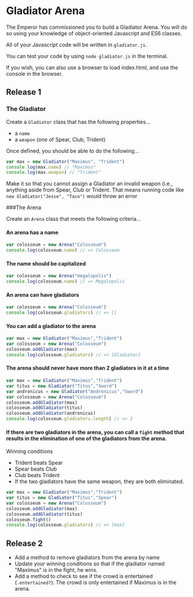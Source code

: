 # Gladiator Arena

The Emperor has commissioned you to build a Gladiator Arena. You will do so using your knowledge of object-oriented Javascript and ES6 classes.

All of your Javascript code will be written in `gladiator.js`.

You can test your code by using `node gladiator.js` in the terminal.

If you wish, you can also use a browser to load index.html, and use the console in the browser.

## Release 1

### The Gladiator

Create a `Gladiator` class that has the following properties...
- a `name`
- a `weapon` (one of Spear, Club, Trident)

Once defined, you should be able to do the following...

```js
var max = new Gladiator("Maximus", "Trident")
console.log(max.name) // "Maximus"
console.log(max.weapon) // "Trident"
```

Make it so that you cannot assign a Gladiator an invalid weapon (i.e., anything aside from Spear, Club or Trident. That means running code like `new Gladiator("Jesse", "Taco")` would throw an error

###The Arena

Create an `Arena` class that meets the following criteria...

#### An arena has a name

```js
var colosseum = new Arena("Colosseum")
console.log(colosseum.name) // => Colosseum
```
#### The name should be capitalized

```js
var colosseum = new Arena("megalopolis")
console.log(colosseum.name) // => Megalopolis
```

#### An arena can have gladiators

```js
var colosseum = new Arena("Colosseum")
console.log(colosseum.gladiators) // => []
```

#### You can add a gladiator to the arena

```js
var max = new Gladiator("Maximus","Trident")
var colosseum = new Arena("Colosseum")
colosseum.addGladiator(max)
console.log(colosseum.gladiators) // => [Gladiator]
```

#### The arena should never have more than 2 gladiators in it at a time

```js
var max = new Gladiator("Maximus","Trident")
var titus = new Gladiator("Titus","Sword")
var andronicus = new Gladiator("Andronicus","Sword")
var colosseum = new Arena("Colosseum")
colosseum.addGladiator(max)
colosseum.addGladiator(titus)
colosseum.addGladiator(andronicus)
console.log(colosseum.gladiators.length) // => 2
```

#### If there are two gladiators in the arena, you can call a `fight` method that results in the elimination of one of the gladiators from the arena.

Winning conditions
- Trident beats Spear
- Spear beats Club
- Club beats Trident
- If the two gladiators have the same weapon, they are both eliminated.

```js
var max = new Gladiator("Maximus","Trident")
var titus = new Gladiator("Titus","Spear")
var colosseum = new Arena("Colosseum")
colosseum.addGladiator(max)
colosseum.addGladiator(titus)
colosseum.fight()
console.log(colosseum.gladiators) // => [max]
```

## Release 2

* Add a method to remove gladiators from the arena by name
* Update your winning conditions so that if the gladiator named "Maximus" is in the fight, he wins.
* Add a method to check to see if the crowd is entertained (`.entertained?`). The crowd is only entertained if Maximus is in the arena.